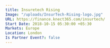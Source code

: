 ```yaml
---
title: Insuretech Rising
Image: "/uploads/InsurTech-Rising-logo.jpg"
URL: https://finance.knect365.com/insurtech/
Start Date: 2018-10-15 05:30:00 +05:30
Markets: Europe
Location: London
Is Partner Event?: false
---
```


